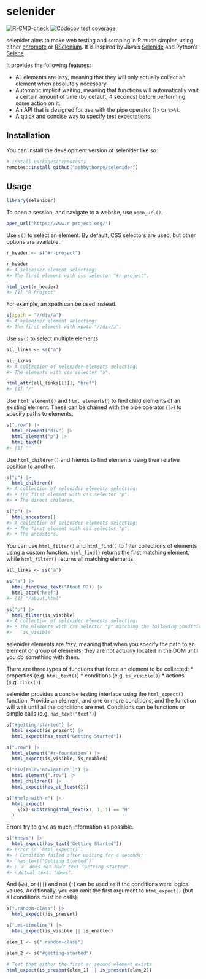 
<!-- README.md is generated from README.Rmd. Please edit that file -->

# selenider

<!-- badges: start -->

[![R-CMD-check](https://github.com/ashbythorpe/selenider/actions/workflows/R-CMD-check.yaml/badge.svg)](https://github.com/ashbythorpe/selenider/actions/workflows/R-CMD-check.yaml)
[![Codecov test
coverage](https://codecov.io/gh/ashbythorpe/selenider/branch/main/graph/badge.svg)](https://app.codecov.io/gh/ashbythorpe/selenider?branch=main)
<!-- badges: end -->

selenider aims to make web testing and scraping in R much simpler, using
either [chromote](https://rstudio.github.io/chromote/) or
[RSelenium](https://www.selenium.dev/). It is inspired by Java’s
[Selenide](https://selenide.org/) and Python’s
[Selene](https://yashaka.github.io/selene/).

It provides the following features:

- All elements are lazy, meaning that they will only actually collect an
  element when absolutely necessary.
- Automatic implicit waiting, meaning that functions will automatically
  wait a certain amount of time (by default, 4 seconds) before
  performing some action on it.
- An API that is designed for use with the pipe operator (`|>` or
  `%>%`).
- A quick and concise way to specify test expectations.

## Installation

You can install the development version of selenider like so:

``` r
# install.packages("remotes")
remotes::install_github("ashbythorpe/selenider")
```

## Usage

``` r
library(selenider)
```

To open a session, and navigate to a website, use `open_url()`.

``` r
open_url("https://www.r-project.org/")
```

Use `s()` to select an element. By default, CSS selectors are used, but
other options are available.

``` r
r_header <- s("#r-project")

r_header
#> A selenider element selecting:
#> The first element with css selector "#r-project".

html_text(r_header)
#> [1] "R Project"
```

For example, an xpath can be used instead.

``` r
s(xpath = "//div/a")
#> A selenider element selecting:
#> The first element with xpath "//div/a".
```

Use `ss()` to select multiple elements

``` r
all_links <- ss("a")

all_links
#> A collection of selenider elements selecting:
#> The elements with css selector "a".

html_attr(all_links[[1]], "href")
#> [1] "/"
```

Use `html_element()` and `html_elements()` to find child elements of an
existing element. These can be chained with the pipe operator (`|>`) to
specify paths to elements.

``` r
s(".row") |>
  html_element("div") |>
  html_element("p") |>
  html_text()
#> [1] ""
```

Use `html_children()` and friends to find elements using their relative
position to another.

``` r
s("p") |>
  html_children()
#> A collection of selenider elements selecting:
#> • The first element with css selector "p".
#> • The direct children.

s("p") |>
  html_ancestors()
#> A collection of selenider elements selecting:
#> • The first element with css selector "p".
#> • The ancestors.
```

You can use `html_filter()` and `html_find()` to filter collections of
elements using a custom function. `html_find()` returns the first
matching element, while `html_filter()` returns all matching elements.

``` r
all_links <- ss("a")

ss("a") |>
  html_find(has_text("About R")) |>
  html_attr("href")
#> [1] "/about.html"

ss("p") |>
  html_filter(is_visible)
#> A collection of selenider elements selecting:
#> • The elements with css selector "p" matching the following condition:
#>   `is_visible`
```

selenider elements are *lazy*, meaning that when you specify the path to
an element or group of elements, they are not actually located in the
DOM until you *do* something with them.

There are three types of functions that force an element to be
collected: \* properties (e.g. `html_text()`) \* conditions
(e.g. `is_visible()`) \* actions (e.g. `click()`)

selenider provides a concise testing interface using the `html_expect()`
function. Provide an element, and one or more conditions, and the
function will wait until all the conditions are met. Conditions can be
functions or simple calls (e.g. `has_text("text")`)

``` r
s("#getting-started") |>
  html_expect(is_present) |>
  html_expect(has_text("Getting Started"))

s(".row") |>
  html_element("#r-foundation") |>
  html_expect(is_visible, is_enabled)

s("div[role='navigation']") |>
  html_element(".row") |>
  html_children() |>
  html_expect(has_at_least(2))

s("#help-with-r") |>
  html_expect(
    \(x) substring(html_text(x), 1, 1) == "H"
  )
```

Errors try to give as much information as possible.

``` r
s("#news") |>
  html_expect(has_text("Getting Started"))
#> Error in `html_expect()`:
#> ! Condition failed after waiting for 4 seconds:
#> `has_text("Getting Started")`
#> ℹ `x` does not have text "Getting Started".
#> ℹ Actual text: "News".
```

And (`&&`), or (`||`) and not (`!`) can be used as if the conditions
were logical values. Additionally, you can omit the first argument to
`html_expect()` (but all conditions must be calls).

``` r
s(".random-class") |>
  html_expect(!is_present)

s(".mt-timeline") |>
  html_expect(is_visible || is_enabled)

elem_1 <- s(".random-class")

elem_2 <- s("#getting-started")

# Test that either the first or second element exists
html_expect(is_present(elem_1) || is_present(elem_2))
```

<!-- TODO: Link to vignettes -->
